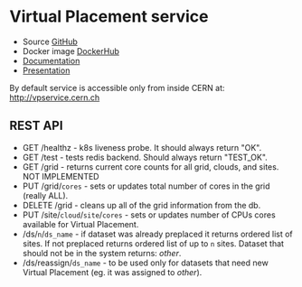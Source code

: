 # Virtual Placement service

* Source [GitHub](https://github.com/ivukotic/vpservice)
* Docker image [DockerHub](https://cloud.docker.com/repository/docker/ivukotic/vpservice)
* [Documentation](https://ivukotic.github.io/VPservice/)
* [Presentation](https://docs.google.com/presentation/d/145aZDrp_rG5lZxyju1Diqidde4XGYNCUIU8VpKdo0OQ/edit?usp=sharing)

By default service is accessible only from inside CERN at: http://vpservice.cern.ch

## REST API

* GET /healthz - k8s liveness probe. It should always return "OK".
* GET /test - tests redis backend. Should always return "TEST_OK". 
* GET /grid - returns current core counts for all grid, clouds, and sites. NOT IMPLEMENTED
* PUT /grid/`cores` - sets or updates total number of cores in the grid (really ALL).
* DELETE /grid - cleans up all of the grid information from the db.
* PUT /site/`cloud`/`site`/`cores` - sets or updates number of CPUs cores available for Virtual Placement. 
* /ds/`n`/`ds_name` - if dataset was already preplaced it returns ordered list of sites. If not preplaced returns ordered list of up to `n` sites. Dataset that should not be in the system returns: _other_.
* /ds/reassign/`ds_name` - to be used only for datasets that need new Virtual Placement (eg. it was assigned to _other_).
